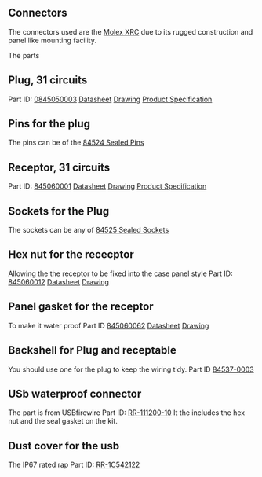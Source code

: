 Connectors
----------

The connectors used are the [Molex XRC](http://www.molex.com/molex/products/family?key=xrc_extra_rugged_circular_sealed_plugs_and_receptacles&channel=products&pageTitle=Introduction) due to its rugged construction and panel like mounting facility.

The parts

## Plug, 31 circuits
Part ID: [0845050003](http://www.molex.com/molex/products/datasheet.jsp?part=active/0845050003_CRIMP_HOUSINGS.xml)
[Datasheet](http://www.molex.com/elqNow/elqRedir.htm?ref=http://www.molex.com/webdocs/datasheets/pdf/en-us/0845050003_CRIMP_HOUSINGS.pdf)
[Drawing](http://www.molex.com/elqNow/elqRedir.htm?ref=http://www.molex.com/pdm_docs/sd/845050003_sd.pdf)
[Product Specification](http://www.molex.com/elqNow/elqRedir.htm?ref=http://www.molex.com/pdm_docs/ps/PS-84501-001.pdf)


## Pins for the plug
The pins can be of the [84524 Sealed Pins](http://www.molex.com/molex/products/listview.jsp?query=84524&path=cHome%23%23-1%23%23-1~~ncCRIMPTERMINALS%23%230%23%233&offset=0&autoNav=1&sType=s&filter=&fs=&channel=Products)

## Receptor, 31 circuits
Part ID: [845060001](http://www.molex.com/molex/products/datasheet.jsp?part=active/0845060001_CRIMP_HOUSINGS.xml)
[Datasheet](http://www.molex.com/elqNow/elqRedir.htm?ref=http://www.molex.com/webdocs/datasheets/pdf/en-us/0845060001_CRIMP_HOUSINGS.pdf)
[Drawing](http://www.molex.com/elqNow/elqRedir.htm?ref=http://www.molex.com/pdm_docs/sd/845060001_sd.pdf)
[Product Specification](http://www.molex.com/elqNow/elqRedir.htm?ref=http://www.molex.com/pdm_docs/ps/PS-84501-001.pdf)

## Sockets for the Plug
The sockets can be any of [84525 Sealed Sockets](http://www.molex.com/molex/products/listview.jsp?query=84525&path=cHome%23%23-1%23%23-1~~ncCRIMPTERMINALS%23%230%23%233&offset=0&autoNav=1&sType=s&filter=&fs=&channel=Products)

## Hex nut for the rececptor
Allowing the the receptor to be fixed into the case panel style
Part ID: [845060012](http://www.molex.com/molex/products/datasheet.jsp?part=active/0845060012_ACCESSORIES.xml)
[Datasheet](http://www.molex.com/elqNow/elqRedir.htm?ref=http://www.molex.com/webdocs/datasheets/pdf/en-us/0845060012_ACCESSORIES.pdf)
[Drawing](http://www.molex.com/elqNow/elqRedir.htm?ref=http://www.molex.com/pdm_docs/sd/845060012_sd.pdf)

## Panel gasket for the receptor
To make it water proof
Part ID [845060062](http://www.molex.com/molex/products/datasheet.jsp?part=active/0845060062_ACCESSORIES.xml)
[Datasheet](http://www.molex.com/elqNow/elqRedir.htm?ref=http://www.molex.com/webdocs/datasheets/pdf/en-us/0845060062_ACCESSORIES.pdf)
[Drawing](http://www.molex.com/elqNow/elqRedir.htm?ref=http://www.molex.com/pdm_docs/sd/845060062_sd.pdf)

## Backshell for Plug and receptable
You should use one for the plug to keep the wiring tidy.
Part ID [84537-0003](http://www.molex.com/molex/products/datasheet.jsp?part=active/0845370003_ACCESSORIES.xml)


## USb waterproof connector
The part is from USBfirewire
Part ID: [RR-111200-10](http://www.usbfirewire.com/Parts/rr-111200-10.html)
It the includes the hex nut and the seal gasket on the kit.

## Dust cover for the usb
The IP67 rated rap
Part ID: [RR-1C542122](http://www.usbfirewire.com/Parts/rr-1c542122.html)
